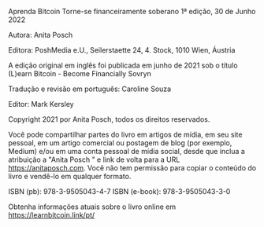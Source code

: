 
Aprenda Bitcoin
Torne-se financeiramente soberano
1ª edição, 30 de Junho 2022

Autora: Anita Posch

Editora: PoshMedia e.U., Seilerstaette 24, 4. Stock, 1010 Wien, Áustria

A edição original em inglês foi publicada em junho de 2021 sob o título (L)earn Bitcoin - Become Financially Sovryn

Tradução e revisão em português: Caroline Souza

Editor: Mark Kersley

Copyright 2021 por Anita Posch, todos os direitos reservados.

Você pode compartilhar partes do livro em artigos de mídia, em seu site pessoal, em um artigo comercial ou postagem de blog (por exemplo, Medium) e/ou em uma conta pessoal de mídia social, desde que inclua a atribuição a "Anita Posch " e link de volta para a URL https://anitaposch.com. Você não tem permissão para copiar o conteúdo do livro e vendê-lo em qualquer formato.

ISBN (pb): 978-3-9505043-4-7
ISBN (e-book): 978-3-9505043-3-0

Obtenha informações atuais sobre o livro online em https://learnbitcoin.link/pt/
